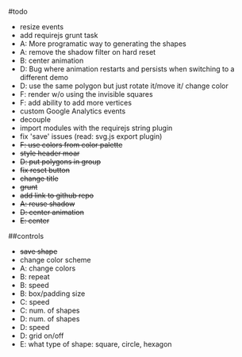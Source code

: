 #todo
* resize events
* add requirejs grunt task
* A: More programatic way to generating the shapes
* A: remove the shadow filter on hard reset
* B: center animation
* D: Bug where animation restarts and persists when switching to a different demo
* D: use the same polygon but just rotate it/move it/ change color
* F: render w/o using the invisible squares
* F: add ability to add more vertices
* custom Google Analytics events
* decouple
* import modules with the requirejs string plugin
* fix 'save' issues (read: svg.js export plugin)
* ~~F: use colors from color palette~~
* ~~style header moar~~
* ~~D: put polygons in group~~
* ~~fix reset button~~
* ~~change title~~
* ~~grunt~~
* ~~add link to github repo~~
* ~~A: reuse shadow~~
* ~~D: center animation~~
* ~~E: center~~

##controls
* ~~save shape~~
* change color scheme
* A: change colors
* B: repeat
* B: speed
* B: box/padding size
* C: speed
* C: num. of shapes
* D: num. of shapes
* D: speed
* D: grid on/off
* E: what type of shape: square, circle, hexagon

